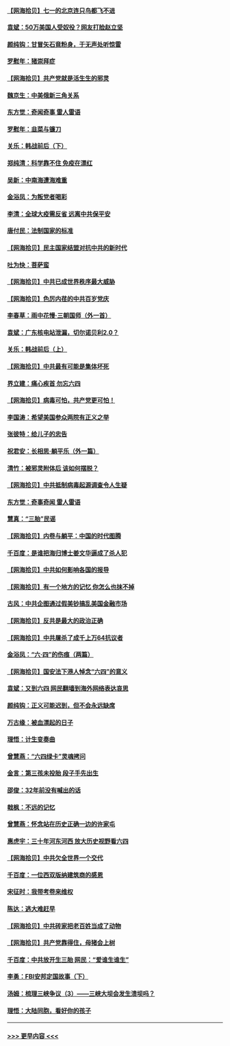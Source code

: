 #### [【网海拾贝】七一的北京连只鸟都飞不进](../pages/nsc993/n13041377.md?t=06241301) 
#### [袁斌：50万美国人受奴役？网友打脸赵立坚](../pages/nsc993/n13041330.md?t=06241301) 
#### [颜纯钩：甘冒矢石竟粉身，于无声处听惊雷](../pages/nsc993/n13041140.md?t=06241301) 
#### [罗慰年：猪崇拜症](../pages/nsc993/n13041071.md?t=06241301) 
#### [【网海拾贝】共产党就是活生生的邪灵](../pages/nsc993/n13036627.md?t=06241301) 
#### [魏京生：中美俄新三角关系](../pages/nsc993/n13035986.md?t=06241301) 
#### [东方觉：奇闻奇事 雷人雷语](../pages/nsc993/n13035878.md?t=06241301) 
#### [罗慰年：韭菜与镰刀](../pages/nsc993/n13034374.md?t=06241301) 
#### [关乐：韩战前后（下）](../pages/nsc993/n13034113.md?t=06241301) 
#### [郑纯清：科学靠不住 免疫在漂红](../pages/nsc993/n13034093.md?t=06241301) 
#### [吴新：中南海遭海难重](../pages/nsc993/n13034084.md?t=06241301) 
#### [金浴凤：为叛党者喝彩](../pages/nsc993/n13034058.md?t=06241301) 
#### [李清：全球大疫需反省 远离中共保平安](../pages/nsc993/n13033784.md?t=06241301) 
#### [唐付民：法制国家的标准](../pages/nsc993/n13032944.md?t=06241301) 
#### [【网海拾贝】民主国家结盟对抗中共的新时代](../pages/nsc993/n13031717.md?t=06241301) 
#### [吐为快：菩萨蛮](../pages/nsc993/n13030033.md?t=06241301) 
#### [【网海拾贝】中共已成世界秩序最大威胁](../pages/nsc993/n13028138.md?t=06241301) 
#### [【网海拾贝】色厉内荏的中共百岁党庆](../pages/nsc993/n13025582.md?t=06241301) 
#### [李春草：雨中花慢‧三朝国师（外一首）](../pages/nsc993/n13025567.md?t=06241301) 
#### [袁斌：广东核电站泄漏，切尔诺贝利2.0？](../pages/nsc993/n13025475.md?t=06241301) 
#### [关乐：韩战前后（上）](../pages/nsc993/n13025387.md?t=06241301) 
#### [【网海拾贝】中共最有可能是集体坏死](../pages/nsc993/n13023101.md?t=06241301) 
#### [界立建：痛心疾首 勿忘六四](../pages/nsc993/n13022339.md?t=06241301) 
#### [【网海拾贝】病毒可怕，共产党更可怕！](../pages/nsc993/n13020728.md?t=06241301) 
#### [李国涛：希望美国参众两院有正义之举](../pages/nsc993/n13020674.md?t=06241301) 
#### [张彼特：给儿子的忠告](../pages/nsc993/n13018934.md?t=06241301) 
#### [祝君安：长相思‧躺平乐（外一篇）](../pages/nsc993/n13018923.md?t=06241301) 
#### [清竹：被邪灵附体后 该如何摆脱？](../pages/nsc993/n13018877.md?t=06241301) 
#### [【网海拾贝】中共抵制病毒起源调查令人生疑](../pages/nsc993/n13017785.md?t=06241301) 
#### [东方觉：奇事奇闻 雷人雷语](../pages/nsc993/n13017577.md?t=06241301) 
#### [慧真：“三胎”民谣](../pages/nsc993/n13017394.md?t=06241301) 
#### [【网海拾贝】内卷与躺平：中国的时代图腾](../pages/nsc993/n13016128.md?t=06241301) 
#### [千百度：是谁把海归博士姜文华逼成了杀人犯](../pages/nsc993/n13015218.md?t=06241301) 
#### [【网海拾贝】中共如何影响各国的报导](../pages/nsc993/n13012599.md?t=06241301) 
#### [【网海拾贝】有一个地方的记忆 你怎么也抹不掉](../pages/nsc993/n13009802.md?t=06241301) 
#### [古风：中共企图通过假美钞搞乱美国金融市场](../pages/nsc993/n13009626.md?t=06241301) 
#### [【网海拾贝】反共是最大的政治正确](../pages/nsc993/n13007051.md?t=06241301) 
#### [【网海拾贝】中共屠杀了成千上万64抗议者](../pages/nsc993/n13002713.md?t=06241301) 
#### [金浴凤：“六·四”的伤痕（两篇）](../pages/nsc993/n13001719.md?t=06241301) 
#### [【网海拾贝】国安法下港人悼念“六四”的意义](../pages/nsc993/n13001039.md?t=06241301) 
#### [袁斌：又到六四 网民翻墙到海外网络表达哀思](../pages/nsc993/n13000995.md?t=06241301) 
#### [颜纯钩：正义可能迟到，但不会永远缺席](../pages/nsc993/n13000920.md?t=06241301) 
#### [万古缘：被血漂起的日子](../pages/nsc993/n13000914.md?t=06241301) 
#### [理悟：计生变奏曲](../pages/nsc993/n13000414.md?t=06241301) 
#### [曾慧燕：“六四绿卡”灵魂拷问](../pages/nsc993/n13000277.md?t=06241301) 
#### [金言：第三孩未投胎 段子手先出生](../pages/nsc993/n13000215.md?t=06241301) 
#### [邵俊：32年前没有喊出的话](../pages/nsc993/n13000181.md?t=06241301) 
#### [戟枫：不远的记忆](../pages/nsc993/n13000121.md?t=06241301) 
#### [曾慧燕：怀念站在历史正确一边的许家屯](../pages/nsc993/n13000073.md?t=06241301) 
#### [惠虎宇：三十年河东河西 放大历史视野看六四](../pages/nsc993/n13000018.md?t=06241301) 
#### [【网海拾贝】中共欠全世界一个交代](../pages/nsc993/n12998706.md?t=06241301) 
#### [千百度：一位西双版纳建筑商的感恩](../pages/nsc993/n12998487.md?t=06241301) 
#### [宋征时：我带考卷来维权](../pages/nsc993/n12994088.md?t=06241301) 
#### [陈达：逃大难赶早](../pages/nsc993/n12993569.md?t=06241301) 
#### [【网海拾贝】中共砖家把老百姓当成了动物](../pages/nsc993/n12993483.md?t=06241301) 
#### [【网海拾贝】共产党靠得住，母猪会上树](../pages/nsc993/n12990730.md?t=06241301) 
#### [千百度：中共放开生三胎 网民：“爱谁生谁生”](../pages/nsc993/n12990644.md?t=06241301) 
#### [李勇：FBI安邦定国故事（下）](../pages/nsc993/n12987854.md?t=06241301) 
#### [汤姆：梳理三峡争议（3）——三峡大坝会发生溃坝吗？](../pages/nsc993/n12989806.md?t=06241301) 
#### [理悟：大陆同胞，看好你的孩子](../pages/nsc993/n12989778.md?t=06241301) 

----
#### [ >>> 更早内容 <<< ](../indexes/nsc993-earlier.md)
